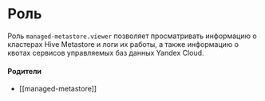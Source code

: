 # Роль

Роль `managed-metastore.viewer` позволяет просматривать информацию о кластерах Hive Metastore и логи их работы, а также информацию о квотах сервисов управляемых баз данных Yandex Cloud.


#### Родители

- [[managed-metastore]]
